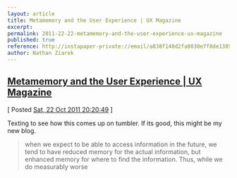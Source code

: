 ```yaml
---
layout: article
title: Metamemory and the User Experience | UX Magazine
excerpt: 
permalink: 2011-22-22-metamemory-and-the-user-experience-ux-magazine
published: true
reference: http://instapaper-private://email/a838f148d2fa8030e7f8de1389825979/
author: Nathan Ziarek
---
```


## [Metamemory and the User Experience | UX Magazine][0]  
\[ Posted [Sat, 22 Oct 2011 20:20:49][1] \]

Texting to see how this comes up on tumbler. If its good, this might be my new blog.

> when we expect to be able to access information in the future, we tend to have reduced memory for the actual information, but enhanced memory for where to find the information. Thus, while we do measurably worse
> 



[0]: http://instapaper-private://email/a838f148d2fa8030e7f8de1389825979/
[1]: http://nathanziarek.tumblr.com/post/11798147255